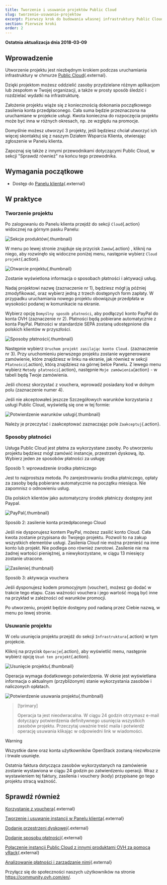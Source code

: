 ```yaml
---
title: Tworzenie i usuwanie projektów Public Cloud
slug: tworzenie-usuwanie-projektow
excerpt: Pierwszy krok do budowania własnej infrastruktury Public Cloud.
section: Pierwsze kroki
order: 2
---
```


**Ostatnia aktualizacja dnia 2018-03-09**


## Wprowadzenie

Utworzenie projektu jest niezbędnym krokiem podczas uruchamiania infrastruktury w chmurze [Public Cloud](https://www.ovh.pl/public-cloud/){.external}.

Dzięki projektom możesz oddzielić zasoby przydzielane różnym aplikacjom lub zespołom w Twojej organizacji, a także w prosty sposób śledzić i rozdzielać wydatki na infrastrukturę.

Założenie projektu wiąże się z koniecznością dokonania początkowego zasilenia konta przedpłaconego. Cała suma będzie przeznaczona na uruchamiane w projekcie usługi. Kwota konieczna do rozpoczęcia projektu może być inna w różnych okresach, np. ze względu na promocje.

Domyślnie możesz utworzyć 3 projekty, jeśli będziesz chciał utworzyć ich więcej skontaktuj się z naszym Działem Wsparcia Klienta, otwierając zgłoszenie w Panelu klienta.

Zapoznaj się także z innymi przewodnikami dotyczącymi Public Cloud, w sekcji "Sprawdź również" na końcu tego przewodnika.



## Wymagania początkowe

- Dostęp do [Panelu klienta](https://www.ovh.com/auth/?action=gotomanager){.external}



## W praktyce


### Tworzenie projektu

Po zalogowaniu do Panelu klienta przejdź do sekcji `Cloud`{.action} widocznej na górnym pasku Panelu:

![Sekcje produktów](images/1_click_on_cloud_banner.png){.thumbnail}

W menu po lewej stronie znajduje się przycisk `Zamów`{.action} , kliknij na niego, aby rozwinęło się widoczne poniżej menu, następnie wybierz `Cloud projekt`{.action}.

![Otwarcie projektu](images/2_order_menu.png){.thumbnail}

Zostanie wyświetlona informacja o sposobach płatności i aktywacji usług.

Nadaj projektowi nazwę (zaznaczenie nr 1), będziesz mógł ją później zmodyfikować, oraz wybierz jedną z trzech dostępnych form zapłaty. W przypadku uruchamiania nowego projektu obowiązuje przedpłata w wysokości podanej w komunikacie na ekranie.

Wybierz opcję `Domyślny sposób płatności`, aby podłączyć konto PayPal do konta OVH (zaznaczenie nr 2). Płatności będą pobierane automatycznie z konta PayPal. Płatności w standardzie SEPA zostaną udostępnione dla polskich klientów w przyszłości.

![Sposoby płatności](images/3_create_new_project_payment_options.png){.thumbnail}

Następnie wybierz `Uruchom projekt zasilając konto Cloud.` (zaznaczenie nr 3). Przy uruchomieniu pierwszego projektu zostanie wygenerowane zamówienie, które znajdziesz w linku na ekranie, jak również w sekcji `Płatności`{.action}, którą znajdziesz na górnej belce Panelu. Z lewego menu wybierz `Metody płatności`{.action}, następnie `Moje zamówienia`{action} - w tabeli będą Twoje zamówienia.

Jeśli chcesz skorzystać z vouchera, wprowadź posiadany kod w dolnym polu (zaznaczenie numer 4).

Jeśli nie akceptowałeś jeszcze Szczegółowych warunków korzystania z usługi Public Cloud, wyświetlą się one w tej formie:

![Potwierdzenie warunków usługi](images/4_pci_service_conditions.png){.thumbnail}

Należy je przeczytać i zaakceptować zaznaczając pole `Zaakceptuj`{.action}.


### Sposoby płatności

Usługa Public Cloud jest płatna za wykorzystane zasoby. Po utworzeniu projektu będziesz mógł zamówić instancje, przestrzeń dyskową, itp.
Wybierz jeden ze sposobów płatności za usługę:

Sposób 1: wprowadzenie środka płatniczego

Jest to najprostsza metoda. Po zarejestrowaniu środka płatniczego, opłaty za zasoby będą pobierane automatycznie na początku miesiąca. Nie zapomnisz o odnowieniu usług. 

Dla polskich klientów jako automatyczny środek płatniczy dostępny jest Paypal.

![PayPal](images/5_bank_card.png){.thumbnail}


Sposób 2: zasilenie konta przedpłaconego Cloud

Jeśli nie dysponujesz kontem PayPal, możesz zasilić konto Cloud. Cała kwota zostanie przypisana do Twojego projektu. Pozwoli to na zakup wszystkich elementów usługi.
Zasilenia Cloud nie można przenieść na inne konto lub projekt. Nie podlega ono również zwrotowi. Zasilenie nie ma żadnej wartości pieniężnej, a niewykorzystane, w ciągu 13 miesięcy zostanie utracone.

![Zasilenie](images/6_buying_credit.png){.thumbnail}

Sposób 3: aktywacja vouchera

Jeśli dysponujesz kodem promocyjnym (voucher), możesz go dodać w trakcie tego etapu. Czas ważności vouchera i jego wartość mogą być inne na przykład w zależności od warunków promocji.

Po utworzeniu, projekt będzie dostępny pod nadaną przez Ciebie nazwą, w menu po lewej stronie.



### Usuwanie projektu

W celu usunięcia projektu przejdź do sekcji `Infrastruktura`{.action} w tym projekcie.

Kliknij na przycisk `Operacje`{.action}, aby wyświetlić menu, następnie wybierz opcję `Usuń ten projekt`{.action}.

![Usunięcie projektu](images/7_delete_project_menu.png){.thumbnail}

Operacja wymaga dodatkowego potwierdzenia. W oknie jest wyświetlana informacja o aktualnym (przybliżonym) stanie wykorzystania zasobów i naliczonych opłatach.

![Potwierdzenie usuwania projektu](images/8_delete_project_conformation.png){.thumbnail}


> [!primary]
>
> Operacja ta jest nieodwracalna. W ciągu 24 godzin otrzymasz e-mail dotyczący potwierdzenia definitywnego usunięcia wszystkich zasobów projektu. Przeczytaj uważnie treść maila i potwierdź operację usuwania klikając w odpowiedni link w wiadomości. 
>

> [!warning]
>
> Wszystkie dane oraz konta użytkowników OpenStack zostaną niezwłocznie i trwale usunięte.
>

Ostatnia faktura dotycząca zasobów wykorzystanych na zamówienie zostanie wystawiona w ciągu 24 godzin po zatwierdzeniu operacji.
Wraz z wystawieniem tej faktury, zasilenia i vouchery (kody) przypisane go tego projektu stracą ważność.


## Sprawdź również

[Korzystanie z vouchera](https://docs.ovh.com/pl/public-cloud/korzystanie-z-vouchera/){.external}

[Tworzenie i usuwanie instancji w Panelu klienta](https://docs.ovh.com/pl/public-cloud/tworzenie_instancji_w_panelu_klienta_ovh/){.external}

[Dodanie przestrzeni dyskowej](https://docs.ovh.com/pl/public-cloud/dodanie_przestrzeni_dyskowej/){.external}

[Dodanie sposobu płatności](https://docs.ovh.com/pl/public-cloud/dodanie_sposobu_platnosci/){.external}

[Połączenie instancji Public Cloud z innymi produktami OVH za pomocą vRack](https://docs.ovh.com/pl/public-cloud/polaczenie-vrack-public-cloud-inne-uslugi/){.external}

[Analizowanie płatności i zarządzanie nimi](https://docs.ovh.com/pl/public-cloud/analizowanie_platnosci_i_zarzadzanie_nimi/){.external}


Przyłącz się do społeczności naszych użytkowników na stronie <https://community.ovh.com/en/>.